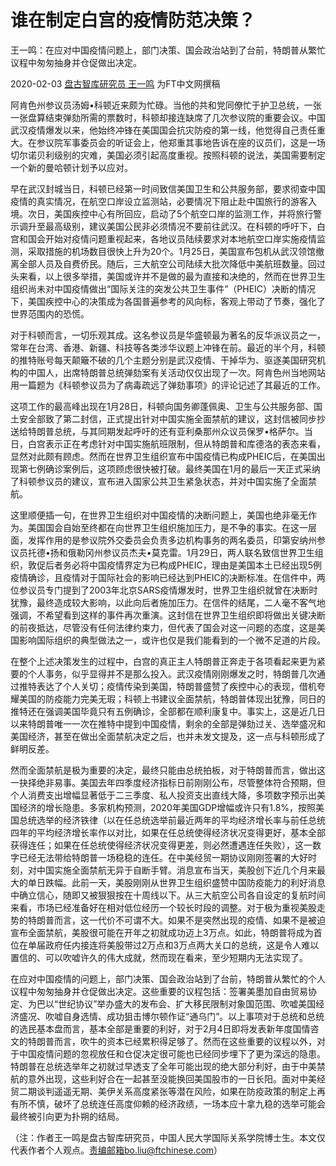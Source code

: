 

# 谁在制定白宫的疫情防范决策？

王一鸣：在应对中国疫情问题上，部门决策、国会政治站到了台前，特朗普从繁忙议程中匆匆抽身并仓促做出决定。

2020-02-03 [盘古智库研究员 王一鸣](http://www.ftchinese.com/story/001086124?full=y) 为FT中文网撰稿

阿肯色州参议员汤姆•科顿近来颇为忙碌。当他的共和党同僚忙于护卫总统，一张一张盘算结束弹劾所需的票数时，科顿却接连缺席了几次参议院的重要会议。中国武汉疫情爆发以来，他始终冲锋在美国国会抗灾防疫的第一线，他觉得自己责任重大。在参议院军事委员会的听证会上，他郑重其事地告诉在座的议员们，这是一场切尔诺贝利级别的灾难，美国必须引起高度重视。按照科顿的说法，美国需要制定一个新的曼哈顿计划予以应对。

早在武汉封城当日，科顿已经第一时间致信美国卫生和公共服务部，要求彻查中国疫情的真实情况，在航空口岸设立监测站，必要情况下阻止赴中国旅行的游客入境。次日，美国疾控中心有所回应，启动了5个航空口岸的监测工作，并将旅行警示调升至最高级别，建议美国公民非必须情况不要前往武汉。在科顿的呼吁下，白宫和国会开始对疫情问题重视起来，各地议员陆续要求对本地航空口岸实施疫情监测，采取措施的机场数目很快上升为20个。1月25日，美国宣布包机从武汉领馆撤离全部人员及自费侨民。随后，三大航空公司陆续大批次降低中美航班数量。回过头来看，以上很多举措，美国或许并不是做的最为直接和决绝的，然而在世界卫生组织尚未对中国疫情做出“国际关注的突发公共卫生事件”（PHEIC）决断的情况下，美国疾控中心的决策成为各国普遍参考的风向标，客观上带动了节奏，强化了世界范围内的恐慌。

对于科顿而言，一切乐观其成。这名参议员是华盛顿最为著名的反华派议员之一，常年在台湾、香港、新疆、科技等各类涉华议题上冲锋在前。最近的半个月，科顿的推特账号每天颠簸不破的几个主题分别是武汉疫情、干掉华为、驱逐美国研究机构的中国人，出席特朗普总统弹劾案有关活动仅仅出现了一次。阿肯色州当地网站用一篇题为《科顿参议员为了病毒疏远了弹劾事项》的评论记述了其最近的工作。

这项工作的最高峰出现在1月28日，科顿向国务卿蓬佩奥、卫生与公共服务部、国土安全部致了第二封信，正式提出针对中国实施全面禁航的建议，这封信被同步抄送给特朗普总统，与其同期发起呼吁的还有亚利桑那州众议员保罗•格萨尔。当日，白宫表示正在考虑针对中国实施航班限制，但从特朗普和库德洛的表态来看，显然对此颇有顾虑。然而在世界卫生组织宣布中国疫情已构成PHEIC后，在美国出现第七例确诊案例后，这项顾虑很快被打破。最终美国在1月的最后一天正式采纳了科顿参议员的建议，宣布进入国家公共卫生紧急状态，并对中国实施了全面禁航。

这里顺便插一句，在世界卫生组织对中国疫情的决断问题上，美国也绝非毫无作为。美国国会自始至终都在向世界卫生组织施加压力，是不争的事实。在这一层面，发挥作用的是参议院外交委员会负责多边机构事务的两名委员，印第安纳州参议员托德•扬和俄勒冈州参议员杰夫•莫克雷。1月29日，两人联名致信世界卫生组织，敦促后者务必将中国疫情界定为已构成PHEIC，理由是美国本土已经出现5例疫情确诊，且疫情对于国际社会的影响已经达到PHEIC的决断标准。在信件中，两位参议员专门提到了2003年北京SARS疫情爆发时，世界卫生组织就曾在决断时犹豫，最终造成较大影响，以此向后者施加压力。在信件的结尾，二人毫不客气地强调，不希望看到这样的事件再次重演。这封信在世界卫生组织即将做出关键决断的前夜抵达，尽管没有任何法律约束力，但代表了国会对这一问题的态度，这是美国影响国际组织的典型做法之一，或许也仅是我们能看到的一个微不足道的片段。

在整个上述决策发生的过程中，白宫的真正主人特朗普正奔走于各项看起来更为紧要的个人事务，似乎显得并不是那么投入。武汉疫情刚刚爆发之时，特朗普几次通过推特表达了个人关切；疫情传染到美国，特朗普盛赞了疾控中心的表现，借机夸耀美国的防疫能力完美无瑕；科顿上书建议全面禁航，特朗普体现出犹豫，同日的推特还在强调美国毕竟只有五例确诊，全部都在顺利康复中。事实上，这是近几日以来特朗普唯一一次在推特中提到中国疫情，剩余的全部是弹劾过关、选举盛况和美国经济，甚至在做出全面禁航决定之后，也并未发文提及，这一点与科顿形成了鲜明反差。

然而全面禁航是极为重要的决定，最终只能由总统拍板，对于特朗普而言，做出这一抉择绝非易事。美国去年四季度经济指标日前刚刚公布，尽管整体符合预期，但个人消费支出增幅显著低于二三季度、私人投资支出直线大降，多项数字预示出美国经济的增长隐患。多家机构预测，2020年美国GDP增幅或许只有1.8%，按照美国总统选举的经济铁律（以在任总统选举前最近两年的平均经济增长率与前任总统四年的平均经济增长率作以对比，如果在任总统使得经济状况变得更好，基本全部获得连任；如果在任总统使得经济状况变得更差，则必然遭遇连任失败），这一数字已经无法带给特朗普一场稳稳的连任。在中美经贸一期协议刚刚签署的大好时刻，对中国实施全面禁航无异于自断手臂。消息宣布当天，美股创下近几个月来最大的单日跌幅。此前一天，美股刚刚从世界卫生组织盛赞中国防疫能力的利好消息中确立信心，随即又被狠狠按在十周线以下。从三大航空公司各自设定的复航时间来看，市场已经准备好在相对低位经历一个较长时段的调整。对于极为重视美股走势的特朗普而言，这一代价不可谓不大。如果不是突然出现的疫情、如果不是被迫宣布全面禁航，美股很可能在开年之初就成功迈上3万点。如此，特朗普将成为首位在单届政府任内接连将美股带过2万点和3万点两大关口的总统，这是令人难以置信的、可以吹嘘许久的伟大成就，然而现在看来，至少短期内无法实现了。

在应对中国疫情的问题上，部门决策、国会政治站到了台前，特朗普从繁忙的个人议程中匆匆抽身并仓促做出决定。这些重要的议程包括：签署美墨加自由贸易协定、为巴以“世纪协议”举办盛大的发布会、扩大移民限制对象国范围、吹嘘美国经济盛况、吹嘘自身选情、成功狙击博尔顿作证“通乌门”。以上事项对于总统和总统的选民基本盘而言，基本全部是重要的利好，对于2月4日即将发表新年度国情咨文的特朗普而言，吹牛的资本已经累积得足够了。然而在这些重要的议程以外，对于中国疫情问题的忽视放任和仓促决定很可能也已经同步埋下了更为深远的隐患。特朗普在总统选举年之初就过早透支了全年可能出现的绝大部分利好，由于中美禁航的意外出现，这些利好合在一起甚至没能换回美国股市的一日长阳。面对中美经贸二期谈判遥遥无期、美伊关系高度紧张等潜在风险，如果在防疫政策的制定上再有所不慎，破坏了总统连任高度仰赖的经济政绩，一场本应十拿九稳的选举可能会最终被引向更为扑朔的结局。

（注：作者王一鸣是盘古智库研究员，中国人民大学国际关系学院博士生。本文仅代表作者个人观点。责编邮箱bo.liu@ftchinese.com）